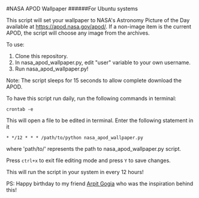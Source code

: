 #NASA APOD Wallpaper
######For Ubuntu systems

This script will set your wallpaper to NASA's Astronomy Picture of the Day available at https://apod.nasa.gov/apod/.
If a non-image item is the current APOD, the script will choose any image from the archives.

To use:
1. Clone this repository.
2. In nasa_apod_wallpaper.py, edit "user" variable to your own username.
3. Run nasa_apod_wallpaper.py!

Note: The script sleeps for 15 seconds to allow complete download the APOD.

To have this script run daily, run the following commands in terminal:

```crontab -e```

This will open a file to be edited in terminal. Enter the following statement in it

```* */12 * * * /path/to/python nasa_apod_wallpaper.py```

where 'path/to/' represents the path to nasa_apod_wallpaper.py script.

Press ```ctrl+x``` to exit file editing mode and press ```Y``` to save changes.

This will run the script in your system in every 12 hours!

PS: Happy birthday to my friend [Arpit Gogia](https://github.com/arpitgogia) who was the inspiration behind this!
